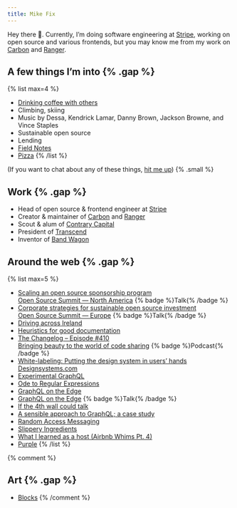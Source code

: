 ```yaml
---
title: Mike Fix
---
```


Hey there 👋. Currently, I’m doing software engineering at [Stripe](https://stripe.com), working on open source and various frontends, but you may know me from my work on [Carbon](https://carbon.now.sh) and [Ranger](https://reporanger.com).

## A few things I’m into {% .gap %}

{% list max=4 %}
- [Drinking coffee with others](https://goo.gl/maps/VsJW2cLXMcGCWrgs5)
- Climbing, skiing
- Music by Dessa, Kendrick Lamar, Danny Brown, Jackson Browne, and Vince Staples
- Sustainable open source
- Lending
- [Field Notes](https://fieldnotesbrand.com)
- [Pizza](http://cheeseboardcollective.coop)
{% /list %}

(If you want to chat about any of these things, [hit me up](mailto:mrfix84@gmail.com?subject=Let's%20chat!&body=Hey%20Mike%2C%0D%0AI%20saw%20the%20offer%20to%20chat%20on%20your%20website%2C%20and%20I%20thought%20I'd%20take%20you%20up%20on%20it!)) {% .small %}

## Work {% .gap %}

- Head of open source & frontend engineer at [Stripe](https://stripe.com)
- Creator & maintainer of [Carbon](https://carbon.now.sh) and [Ranger](https://reporanger.com)
- Scout & alum of [Contrary Capital](https://contrary.com)
- President of [Transcend](https://transcenduw.com)
- Inventor of [Band Wagon](https://patents.google.com/patent/US9321503B2/en)

## Around the web {% .gap %}

{% list max=5 %}
- [Scaling an open source sponsorship program
  \
  Open Source Summit — North America](https://youtu.be/SfhAlLa8fMs) {% badge %}Talk{% /badge %}
- [Corporate strategies for sustainable open source investment
  \
  Open Source Summit — Europe](https://youtu.be/tjtmqrzibZU) {% badge %}Talk{% /badge %}
- [Driving across Ireland](https://fixfix.substack.com/p/driving-across-ireland)
- [Heuristics for good documentation](https://fixfix.substack.com/p/heuristics-for-good-documentation)
- [The Changelog – Episode #410
  \
  Bringing beauty to the world of code sharing](https://changelog.com/podcast/410) {% badge %}Podcast{% /badge %}
- [White-labeling: Putting the design system in users’ hands
  \
  Designsystems.com](https://www.designsystems.com/white-labeling-putting-the-design-system-in-users-hands/)
- [Experimental GraphQL](https://medium.com/open-graphql/experimental-graphql-73a433543331)
- [Ode to Regular Expressions](https://medium.com/@fixitup2/ode-to-regular-expressions-344a95be962c)
- [GraphQL on the Edge](https://quickbooks-engineering.intuit.com/graphql-on-the-edge-12b6d60064b0)
- [GraphQL on the Edge](https://www.youtube.com/watch?v=d0xMqeVhlhQ) {% badge %}Talk{% /badge %}
- [If the 4th wall could talk](https://medium.com/@fixitup2/if-the-4th-wall-could-talk-8bce109d90cc)
- [A sensible approach to GraphQL; a case study](https://medium.com/@fixitup2/a-sensible-approach-to-graphql-a-case-study-e29ba1ffe323)
- [Random Access Messaging](https://medium.com/@fixitup2/random-access-messaging-743c897a9d24)
- [Slippery Ingredients](https://medium.com/@fixitup2/slippery-616d2390aebb)
- [What I learned as a host (Airbnb Whims Pt. 4)](https://medium.com/@fixitup2/what-i-learned-as-a-host-airbnb-whims-pt-4-9f3a9c6f715b)
- [Purple](https://medium.com/@fixitup2/purple-6c6f21de5a7a)
{% /list %}

{% comment %}
## Art {% .gap %}

- [Blocks](/blocks)
{% /comment %}
